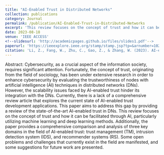 ```yaml
---
title: "AI-Enabled Trust in Distributed Networks"
collection: publications
category: Journal
permalink: /publication/AI-Enabled-Trust-in-Distributed-Networks
excerpt: 'This review focuses on the concept of trust and how it can be facilitated through AI, particularly utilizing machine learning and deep learning methods. Additionally, the paper provides a comprehensive comparison and analysis of three key domains in the field of AI-enabled trust: trust management (TM), intrusion detection system (IDS), and recommender systems (RS). Some open problems and challenges that currently exist in the field are manifested, and some suggestions for future work are presented.'
date: 2023-08-18
venue: 'IEEE ACCESS'
<!--slidesurl: 'http://academicpages.github.io/files/slides1.pdf'-->
paperurl: 'https://ieeexplore.ieee.org/stamp/stamp.jsp?tp=&arnumber=10224236'
citation: 'Li, Z., Fang, W., Zhu, C., Gao, Z., & Zhang, W. (2023). AI-enabled trust in distributed networks. IEEE Access, 11, 88116-88134.'
---
```


Abstract:
Cybersecurity, as a crucial aspect of the information society, requires significant attention. Fortunately, the concept of trust, originating from the field of sociology, has been under extensive research in order to enhance cybersecurity by evaluating the trustworthiness of nodes with artificial intelligence (AI) techniques in distributed networks (DNs). However, the scalability issues faced by AI-enabled trust hinder its integration with the DNs. Currently, there is a lack of a comprehensive review article that explores the current state of AI-enabled trust development applications. This paper aims to address this gap by providing a review of the state-of-the-art AI-enabled trust in DNs. This review focuses on the concept of trust and how it can be facilitated through AI, particularly utilizing machine learning and deep learning methods. Additionally, the paper provides a comprehensive comparison and analysis of three key domains in the field of AI-enabled trust: trust management (TM), intrusion detection system (IDS), and recommender systems (RS). Some open problems and challenges that currently exist in the field are manifested, and some suggestions for future work are presented.

